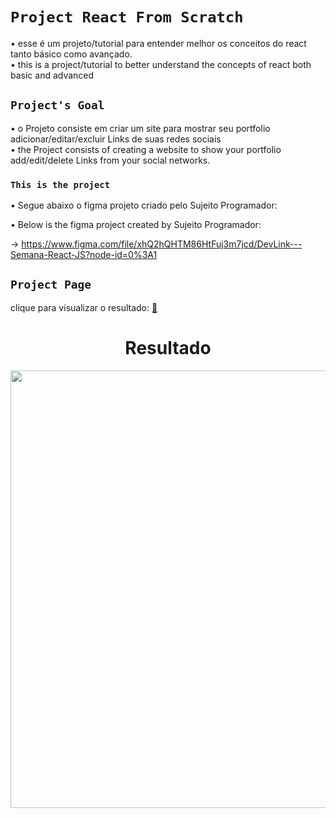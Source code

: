 # `Project React From Scratch`

• esse é um projeto/tutorial para entender melhor os conceitos do react tanto básico como avançado.<br/>
• this is a project/tutorial to better understand the concepts of react both basic and advanced
## `Project's Goal`

• o Projeto consiste em criar um site para mostrar seu portfolio adicionar/editar/excluir Links de suas redes sociais <br/>
• the Project consists of creating a website to show your portfolio add/edit/delete Links from your social networks.

### `This is the project`

• Segue abaixo o figma projeto criado pelo Sujeito Programador:<br/>

• Below is the figma project created by Sujeito Programador:

-> https://www.figma.com/file/xhQ2hQHTM86HtFuj3m7jcd/DevLink---Semana-React-JS?node-id=0%3A1

  ## `Project Page`

  clique para visualizar o resultado:  <td><a href="https://pkproject.vercel.app/">🔗</a></td>

<div align="center">
<h1>Resultado</h1>
<img src="https://user-images.githubusercontent.com/104238801/219652678-78db1011-f025-4d4b-ab16-e5660ba14acc.png" width="700px" />
</div>




